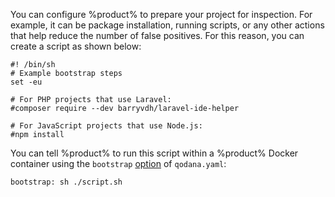 [//]: # (title: Prepare your project)

You can configure %product% to prepare your project for inspection. For example, it can be package installation, 
running scripts, or any other actions that help reduce the number of false positives. For this reason, you can create a 
script as shown below:

```shell
#! /bin/sh
# Example bootstrap steps
set -eu

# For PHP projects that use Laravel:
#composer require --dev barryvdh/laravel-ide-helper

# For JavaScript projects that use Node.js:
#npm install
```

You can tell %product% to run this script within a %product% Docker container using the 
`bootstrap` [option](qodana-yaml.md#Run+custom+commands) of `qodana.yaml`:

```shell
bootstrap: sh ./script.sh
```

